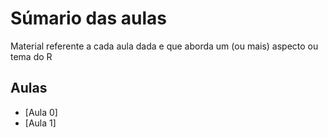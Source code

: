 # Súmario das aulas

Material referente a cada aula dada e que aborda um (ou mais) aspecto ou tema do R

## Aulas

* [Aula 0]
* [Aula 1]
